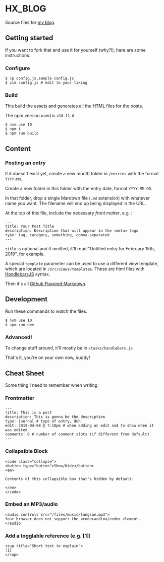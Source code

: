 # HX_BLOG

Source files for [my blog](http://fredmercy.com/blog).

## Getting started

If you want to fork that and use it for yourself (why?!), here are some instructions:

### Configure

```
$ cp config.js.sample config.js
$ vim config.js # edit to your liking
```

### Build

This build the assets and generates all the HTML files for the posts.

The npm version used is `v10.11.0`

```
$ nvm use 10
$ npm i
$ npm run build
```

## Content

### Posting an entry

If it doesn't exist yet, create a new month folder in `/entries` with the format `YYYY-MM`.

Create a new folder in this folder with the entry date, format `YYYY-MM-DD`.

In that folder, drop a single Mardown file (`.md` extension) with whatever name you want. The filename will end up being displayed in the URL.

At the top of this file, include the necessary _front matter_, e.g. :

```
---
title: Your Post Title
description: Description that will appear in the <meta> tags
type: tag, category, something, comma-separated
---
```

`title` is optional and if omitted, it'll read "Untitled entry for February 15th, 2019", for example.

A special `template` parameter can be used to use a different view template, which are located in `/src/views/templates`. These are html files with [HandlebarsJS](http://handlebarsjs.com/) syntax.

Then it's all [Github Flavored Markdown](https://github.github.com/gfm/).

## Development

Run these commands to _watch_ the files.

```
$ nvm use 10
$ npm run dev
```

### Advanced!

To change stuff around, it'll mostly be in `/tasks/handlebars.js`

That's it, you're on your own now, buddy!

## Cheat Sheet

Some thing I need to remember when writing:

### Frontmatter

```
---
title: This is a post
description: This is gonna be the description
type: journal # type of entry, duh
edit: 2019-04-08 @ 7:10pm # when adding an edit and to show when it was edited
comments: 0 # number of comment slots (if different from default)
---
```

### Collapsible Block

```
<code class="collapse">
<button type="button">Show/Hide</button>
<em>

Contents of this collapsible box that's hidden by default.

</em>
</code>
```

### Embed an MP3/audio

```
<audio controls src="/files/music/langsam.mp3">
Your browser does not support the <code>audio</code> element.
</audio
```

### Add a togglable reference (e.g. [1])

```
<sup title="Short text to explain">
[1]
</sup>
```

